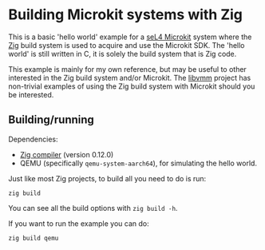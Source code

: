 # Building Microkit systems with Zig

This is a basic 'hello world' example for a [seL4 Microkit](https://github.com/seL4/microkit)
system where the [Zig](https://ziglang.org) build system is used to acquire and use the Microkit
SDK. The 'hello world' is still written in C, it is solely the build system that is Zig code.

This example is mainly for my own reference, but may be useful to other interested in the Zig
build system and/or Microkit. The [libvmm](https://github.com/au-ts/libvmm) project has non-trivial
examples of using the Zig build system with Microkit should you be interested.

## Building/running

Dependencies:
* [Zig compiler](https://ziglang.org/download/) (version 0.12.0)
* QEMU (specifically `qemu-system-aarch64`), for simulating the hello world.

Just like most Zig projects, to build all you need to do is run:
```
zig build
```

You can see all the build options with `zig build -h`.

If you want to run the example you can do:
```sh
zig build qemu
```

